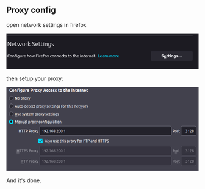 ## Proxy config

open network settings in firefox

![](https://github.com/lucaschf/Internet-Service-Management-and-Configuration/blob/main/images/client/firefox-network-settings.png)

then setup your proxy:

 ![](https://github.com/lucaschf/Internet-Service-Management-and-Configuration/blob/main/images/client/firefox-proxy-settings.png)

And it's done.



